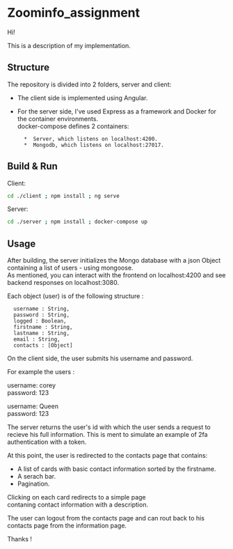 # Zoominfo_assignment

Hi!

This is a description of my implementation.

## Structure

The repository is divided into 2 folders, server and client:

*  The client side is implemented using Angular.
*  For the server side, 
   I've used Express as a framework and Docker for the container environments.  
   docker-compose defines 2 containers:

         *  Server, which listens on localhost:4200.
         *  Mongodb, which listens on localhost:27017.

## Build & Run

   Client: 

   ```bash
   cd ./client ; npm install ; ng serve
   ```
   Server: 

   ```bash
   cd ./server ; npm install ; docker-compose up
   ```

## Usage

After building, the server initializes the Mongo database with a json Object containing a list of users - using mongoose.  
As mentioned, you can interact with the frontend on localhost:4200 and see backend responses on localhost:3080.

Each object (user) is of the following structure :  
  
      username : String,  
      password : String,  
      logged : Boolean,  
      firstname : String,  
      lastname : String,  
      email : String,  
      contacts : [Object]  
   
On the client side, the user submits his username and password. 

For example the users :  
   
   username: corey  
   password: 123  
     
   username: Queen  
   password: 123  
   
The server returns the user's id with which the user sends a request to  
recieve his full information. This is ment to simulate an example of 2fa authentication with a token.  

At this point, the user is redirected to the contacts page that contains:  

*  A list of cards with basic contact information sorted by the firstname.  
*  A serach bar.  
*  Pagination.  
  
Clicking on each card redirects to a simple page   
contaning contact information with a description.  
  
The user can logout from the contacts page and can rout back to his contacts page from the information page.  
  
  
Thanks !  

